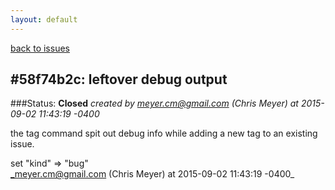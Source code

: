 ```yaml
---
layout: default
---
```

[back to issues](..)

## \#58f74b2c: leftover debug output

###Status: **Closed**
_created by meyer.cm@gmail.com (Chris Meyer) at 2015-09-02 11:43:19 -0400_

the tag command spit out debug info while adding a new tag to an existing
issue.

set "kind" => "bug"  
_meyer.cm@gmail.com (Chris Meyer) at 2015-09-02 11:43:19 -0400_
